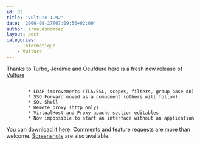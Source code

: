 ```yaml
---
id: 82
title: 'Vulture 1.92'
date: '2006-08-27T07:09:56+02:00'
author: arnaudsnomsed
layout: post
categories:
    - Informatique
    - Vulture
---
```


Thanks to Turbo, Jérémie and Oeufdure here is a fresh new release of [Vulture](/vultureng/documentation)

```

        * LDAP improvements (TLS/SSL, scopes, filters, group base dn)
        * SSO Forward moved as a component (others will follow)
        * SQL Shell
        * Remote proxy (http only)
        * VirtualHost and Proxy apache section editables
        * Now impossible to start an interface without an application
```

You can download it [here](/vultureng/download). Comments and feature requests are more than welcome. [Screenshots](/vultureng/screenshots) are also available.